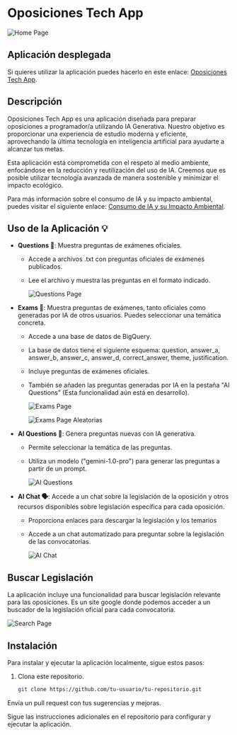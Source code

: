 # Oposiciones Tech App

![Home Page](Images/home_page.png)


## Aplicación desplegada

Si quieres utilizar la aplicación puedes hacerlo en este enlace: [Oposiciones Tech App](https://oposiciones-streamlit-app-qrn7dlmeia-uk.a.run.app/).

## Descripción

Oposiciones Tech App es una aplicación diseñada para preparar oposiciones a programador/a utilizando IA Generativa. Nuestro objetivo es proporcionar una experiencia de estudio moderna y eficiente, aprovechando la última tecnología en inteligencia artificial para ayudarte a alcanzar tus metas.

Esta aplicación está comprometida con el respeto al medio ambiente, enfocándose en la reducción y reutilización del uso de IA. Creemos que es posible utilizar tecnología avanzada de manera sostenible y minimizar el impacto ecológico.

Para más información sobre el consumo de IA y su impacto ambiental, puedes visitar el siguiente enlace: [Consumo de IA y su Impacto Ambiental](https://earth.org/the-green-dilemma-can-ai-fulfil-its-potential-without-harming-the-environment/).

## Uso de la Aplicación 💡

- **Questions 📄**: Muestra preguntas de exámenes oficiales. 
  - Accede a archivos .txt con preguntas oficiales de exámenes publicados. 
  - Lee el archivo y muestra las preguntas en el formato indicado.
  
      ![Questions Page](Images/questions_page.png)
  
- **Exams 📝**: Muestra preguntas de exámenes, tanto oficiales como generadas por IA de otros usuarios. Puedes seleccionar una temática concreta.
  - Accede a una base de datos de BigQuery.
  - La base de datos tiene el siguiente esquema: question, answer_a, answer_b, answer_c, answer_d, correct_answer, theme, justification. 
  - Incluye preguntas de exámenes oficiales. 
  - También se añaden las preguntas generadas por IA en la pestaña "AI Questions" (Esta funcionalidad aún está en desarrollo).

    ![Exams Page](Images/exams_page.png)
  
    ![Exams Page Aleatorias](Images/exams_page_aleatorias.png)
  
- **AI Questions 🤖**: Genera preguntas nuevas con IA generativa.
  - Permite seleccionar la temática de las preguntas.
  - Utiliza un modelo ("gemini-1.0-pro") para generar las preguntas a partir de un prompt.

    ![AI Questions](Images/ai_questions.png)
  
- **AI Chat 🗣️**: Accede a un chat sobre la legislación de la oposición y otros recursos disponibles sobre legislación específica para cada oposición.
  - Proporciona enlaces para descargar la legislación y los temarios
  - Accede a un chat automatizado para preguntar sobre la legislación de las convocatorias.
  
    ![AI Chat](Images/ai_chat.png)
  
## Buscar Legislación

La aplicación incluye una funcionalidad para buscar legislación relevante para las oposiciones.
Es un site google donde podemos acceder a un buscador de la legislación oficial para cada convocatoria.

![Search Page](Images/search_page.png)

## Instalación

Para instalar y ejecutar la aplicación localmente, sigue estos pasos:

1. Clona este repositorio.
   ```bash
   git clone https://github.com/tu-usuario/tu-repositorio.git
Envía un pull request con tus sugerencias y mejoras.

Sigue las instrucciones adicionales en el repositorio para configurar y ejecutar la aplicación.